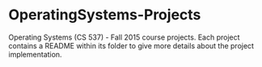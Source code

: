 # OperatingSystems-Projects

Operating Systems (CS 537) - Fall 2015 course projects. Each project contains a README within its folder to give more details about the project implementation.
